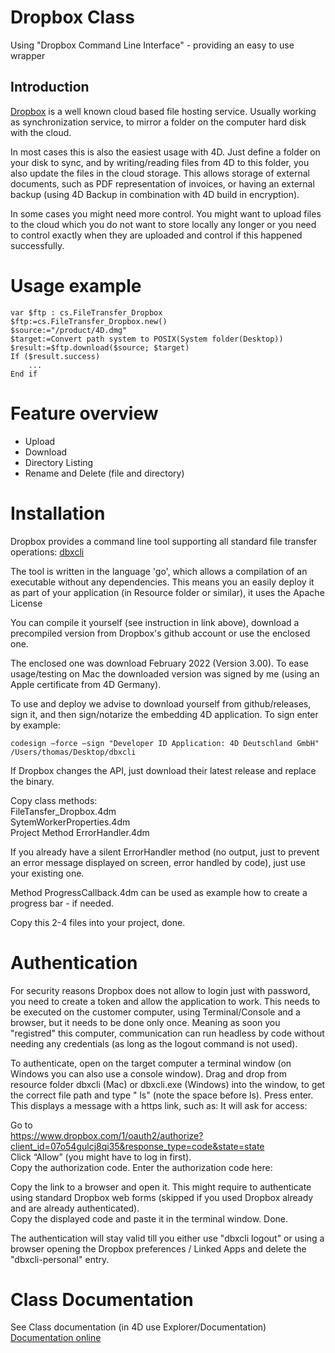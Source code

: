 # Dropbox Class
Using "Dropbox Command Line Interface" - providing an easy to use wrapper

## Introduction
[Dropbox](https://Dropbox.com) is a well known cloud based file hosting service.
Usually working as synchronization service, to mirror a folder on the computer hard disk with the cloud.

In most cases this is also the easiest usage with 4D. Just define a folder on your disk to sync, and by writing/reading files from 4D to this folder, you also update the files in the cloud storage.
This allows storage of external documents, such as PDF representation of invoices, or having an external backup (using 4D Backup in combination with 4D build in encryption).

In some cases you might need more control. You might want to upload files to the cloud which you do not want to store locally any longer or you need to control exactly when they are uploaded and control if this happened successfully.

# Usage example

```4D
var $ftp : cs.FileTransfer_Dropbox
$ftp:=cs.FileTransfer_Dropbox.new()
$source:="/product/4D.dmg"
$target:=Convert path system to POSIX(System folder(Desktop))
$result:=$ftp.download($source; $target)
If ($result.success)
	...
End if
```

# Feature overview
- Upload
- Download
- Directory Listing
- Rename and Delete (file and directory)

# Installation

Dropbox provides a command line tool supporting all standard file transfer operations: 
[dbxcli](https://github.com/dropbox/dbxcli)

The tool is written in the language 'go', which allows a compilation of an executable without any dependencies. This means you an easily deploy it as part of your application (in Resource folder or similar), it uses the Apache License

You can compile it yourself (see instruction in link above), download a precompiled version from Dropbox's github account or use the enclosed one.

The enclosed one was download February 2022 (Version 3.00). To ease usage/testing on Mac the downloaded version was signed by me (using an Apple certificate from 4D Germany).

To use and deploy we advise to download yourself from github/releases, sign it, and then sign/notarize the embedding 4D application.
To sign enter by example:
```
codesign –force –sign "Developer ID Application: 4D Deutschland GmbH" /Users/thomas/Desktop/dbxcli
```

If Dropbox changes the API, just download their latest release and replace the binary.

Copy class methods:  
FileTansfer_Dropbox.4dm  
SytemWorkerProperties.4dm    
Project Method ErrorHandler.4dm  

If you already have a silent ErrorHandler method (no output, just to prevent an error message displayed on screen, error handled by code), just use your existing one.

Method ProgressCallback.4dm can be used as example how to create a progress bar - if needed.

Copy this 2-4 files into your project, done.

# Authentication

For security reasons Dropbox does not allow to login just with password, you need to create a token and allow the application to work. This needs to be executed on the customer computer, using Terminal/Console and a browser, but it needs to be done only once. Meaning as soon you "registred" this computer, communication can run headless by code without needing any credentials (as long as the logout command is not used).

To authenticate, open on the target computer a terminal window (on Windows you can also use a console window).
Drag and drop from resource folder dbxcli (Mac) or dbxcli.exe (Windows) into the window, to get the correct file path and type " ls" (note the space before ls). Press enter.
This displays a message with a https link, such as:
It will ask for access:

Go to   
https://www.dropbox.com/1/oauth2/authorize?client_id=07o54gulcj8qi35&response_type=code&state=state  
Click “Allow” (you might have to log in first).  
Copy the authorization code. Enter the authorization code here:  

Copy the link to a browser and open it. This might require to authenticate using standard Dropbox web forms (skipped if you used Dropbox already and are already authenticated).  
Copy the displayed code and paste it in the terminal window. Done.  

The authentication will stay valid till you either use "dbxcli logout" or using a browser opening the Dropbox preferences / Linked Apps and delete the "dbxcli-personal" entry.

# Class Documentation

See Class documentation (in 4D use Explorer/Documentation)  
[Documentation online](https://github.com/ThomasMaul/FileTransfer_Class/blob/main/Documentation/Classes/FileTransfer_Dropbox.md)
	